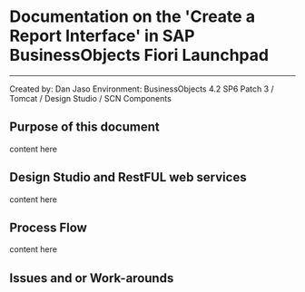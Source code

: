 # Documentation on the 'Create a Report Interface' in SAP BusinessObjects Fiori Launchpad
----
Created by: Dan Jaso
Environment: BusinessObjects 4.2 SP6 Patch 3 / Tomcat / Design Studio / SCN Components

## Purpose of this document
content here
## Design Studio and RestFUL web services
content here
## Process Flow
content here
## Issues and or Work-arounds


